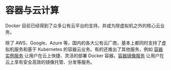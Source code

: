 # 容器与云计算

Docker 目前已经得到了众多公有云平台的支持，并成为除虚拟机之外的核心云业务。

除了 AWS、Google、Azure 等，国内的各大公有云厂商，基本上都同时支持了虚拟机服务和基于 Kubernetes 的容器云业务。有的还推出了其他服务，例如 [容器实例服务](https://cloud.tencent.com/act/cps/redirect?redirect=10230&cps_key=3a5255852d5db99dcd5da4c72f05df61) 让用户在云上快捷、灵活的部署 Docker 容器。[容器镜像服务](https://cloud.tencent.com/act/cps/redirect?redirect=11588&cps_key=3a5255852d5db99dcd5da4c72f05df61) 让用户在云上享有安全高效的镜像托管、分发等服务。
